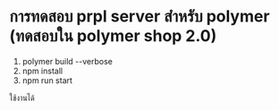# การทดสอบ prpl server สำหรับ polymer (ทดสอบใน polymer shop 2.0)
1. polymer build --verbose
2. npm install
3. npm run start

ใช้งานได้

